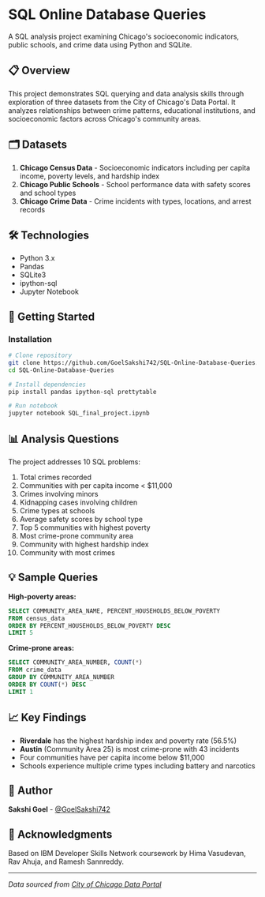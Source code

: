 # SQL Online Database Queries

A SQL analysis project examining Chicago's socioeconomic indicators, public schools, and crime data using Python and SQLite.

## 📋 Overview

This project demonstrates SQL querying and data analysis skills through exploration of three datasets from the City of Chicago's Data Portal. It analyzes relationships between crime patterns, educational institutions, and socioeconomic factors across Chicago's community areas.

## 🗂️ Datasets

1. **Chicago Census Data** - Socioeconomic indicators including per capita income, poverty levels, and hardship index
2. **Chicago Public Schools** - School performance data with safety scores and school types
3. **Chicago Crime Data** - Crime incidents with types, locations, and arrest records

## 🛠️ Technologies

- Python 3.x
- Pandas
- SQLite3
- ipython-sql
- Jupyter Notebook

## 🚀 Getting Started

### Installation

```bash
# Clone repository
git clone https://github.com/GoelSakshi742/SQL-Online-Database-Queries.git
cd SQL-Online-Database-Queries

# Install dependencies
pip install pandas ipython-sql prettytable

# Run notebook
jupyter notebook SQL_final_project.ipynb
```

## 📊 Analysis Questions

The project addresses 10 SQL problems:

1. Total crimes recorded
2. Communities with per capita income < $11,000
3. Crimes involving minors
4. Kidnapping cases involving children
5. Crime types at schools
6. Average safety scores by school type
7. Top 5 communities with highest poverty
8. Most crime-prone community area
9. Community with highest hardship index
10. Community with most crimes

## 💡 Sample Queries

**High-poverty areas:**
```sql
SELECT COMMUNITY_AREA_NAME, PERCENT_HOUSEHOLDS_BELOW_POVERTY
FROM census_data 
ORDER BY PERCENT_HOUSEHOLDS_BELOW_POVERTY DESC 
LIMIT 5
```

**Crime-prone areas:**
```sql
SELECT COMMUNITY_AREA_NUMBER, COUNT(*)
FROM crime_data  
GROUP BY COMMUNITY_AREA_NUMBER
ORDER BY COUNT(*) DESC 
LIMIT 1
```

## 📈 Key Findings

- **Riverdale** has the highest hardship index and poverty rate (56.5%)
- **Austin** (Community Area 25) is most crime-prone with 43 incidents
- Four communities have per capita income below $11,000
- Schools experience multiple crime types including battery and narcotics

## 👤 Author

**Sakshi Goel** - [@GoelSakshi742](https://github.com/GoelSakshi742)

## 🙏 Acknowledgments

Based on IBM Developer Skills Network coursework by Hima Vasudevan, Rav Ahuja, and Ramesh Sannreddy.

---

*Data sourced from [City of Chicago Data Portal](https://data.cityofchicago.org/)*
